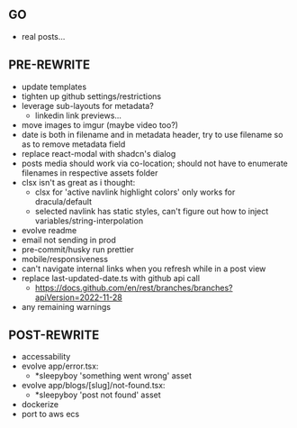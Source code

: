 ## GO
- real posts...

## PRE-REWRITE
- update templates
- tighten up github settings/restrictions
- leverage sub-layouts for metadata?
  - linkedin link previews...
- move images to imgur (maybe video too?)
- date is both in filename and in metadata header, try to use filename so as to remove metadata field
- replace react-modal with shadcn's dialog
- posts media should work via co-location; should not have to enumerate filenames in respective assets folder
- clsx isn't as great as i thought:
  - clsx for 'active navlink highlight colors' only works for dracula/default
  - selected navlink has static styles, can't figure out how to inject variables/string-interpolation
- evolve readme
- email not sending in prod
- pre-commit/husky run prettier
- mobile/responsiveness
- can't navigate internal links when you refresh while in a post view
- replace last-updated-date.ts with github api call
  - https://docs.github.com/en/rest/branches/branches?apiVersion=2022-11-28
- any remaining warnings

## POST-REWRITE
- accessability
- evolve app/error.tsx:
  - *sleepyboy 'something went wrong' asset
- evolve app/blogs/[slug]/not-found.tsx:
  - *sleepyboy 'post not found' asset
- dockerize
- port to aws ecs